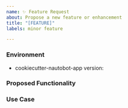 ```yaml
---
name: ✨ Feature Request
about: Propose a new feature or enhancement
title: "[FEATURE]"
labels: minor feature

---
```


### Environment

* cookiecutter-nautobot-app version:  <!-- Example: 1.0.0 -->

<!--
    Describe in detail the new functionality you are proposing.
-->
### Proposed Functionality

<!--
    Convey an example use case for your proposed feature. Write from the
    perspective of a user who would benefit from the proposed
    functionality and describe how.
--->
### Use Case

